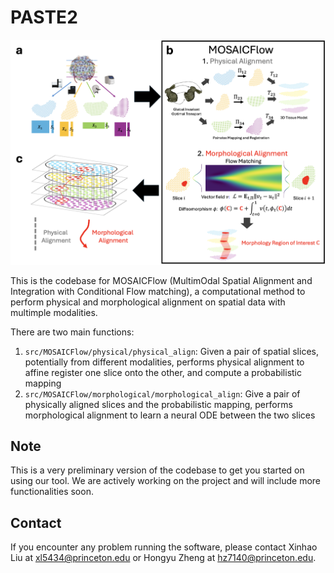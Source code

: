 # PASTE2

![MOSAICFlow](overview.png)

This is the codebase for MOSAICFlow (MultimOdal Spatial Alignment and Integration with Conditional Flow matching), a computational method to perform physical and morphological alignment on spatial data with multimple modalities. 

There are two main functions:
1. `src/MOSAICFlow/physical/physical_align`: Given a pair of spatial slices, potentially from different modalities, performs physical alignment to affine register one slice onto the other, and compute a probabilistic mapping
2. `src/MOSAICFlow/morphological/morphological_align`: Give a pair of physically aligned slices and the probabilistic mapping, performs morphological alignment to learn a neural ODE between the two slices

## Note
This is a very preliminary version of the codebase to get you started on using our tool. We are actively working on the project and will include more functionalities soon.

## Contact
If you encounter any problem running the software, please contact Xinhao Liu at xl5434@princeton.edu or Hongyu Zheng at hz7140@princeton.edu.
